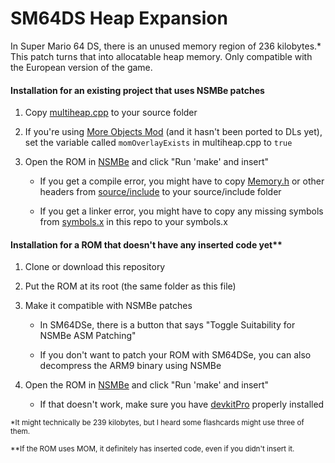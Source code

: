 # SM64DS Heap Expansion

In Super Mario 64 DS, there is an unused memory region of 236 kilobytes.\* This patch turns that into allocatable heap memory. Only compatible with the European version of the game.

#### Installation for an existing project that uses NSMBe patches

1. Copy [multiheap.cpp](source/multiheap.cpp) to your source folder

2. If you're using [More Objects Mod](https://github.com/Gota7/MoreObjectsMod) (and it hasn't been ported to DLs yet), set the variable called `momOverlayExists` in multiheap.cpp to `true`

3. Open the ROM in [NSMBe](https://github.com/pants64DS/NSMB-Editor) and click "Run 'make' and insert"
   
   * If you get a compile error, you might have to copy [Memory.h](source/include/Memory.h) or other headers from [source/include](source/include) to your source/include folder
   
   * If you get a linker error, you might have to copy any missing symbols from [symbols.x](symbols.x) in this repo to your symbols.x

#### Installation for a ROM that doesn't have any inserted code yet\*\*

1. Clone or download this repository

2. Put the ROM at its root (the same folder as this file)

3. Make it compatible with NSMBe patches
   
   * In SM64DSe, there is a button that says "Toggle Suitability for NSMBe ASM Patching"
   
   * If you don't want to patch your ROM with SM64DSe, you can also decompress the ARM9 binary using NSMBe

4. Open the ROM in [NSMBe](https://github.com/pants64DS/NSMB-Editor) and click "Run 'make' and insert"
   
   * If that doesn't work, make sure you have [devkitPro](https://devkitpro.org) properly installed

<sub>\*It might technically be 239 kilobytes, but I heard some flashcards might use three of them.</sub>

<sub>\*\*If the ROM uses MOM, it definitely has inserted code, even if you didn't insert it.</sub>
